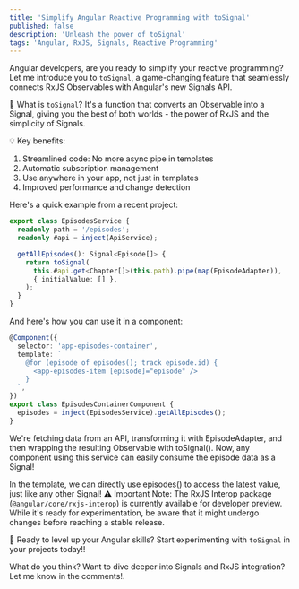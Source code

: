 ```yaml
---
title: 'Simplify Angular Reactive Programming with toSignal'
published: false
description: 'Unleash the power of toSignal'
tags: 'Angular, RxJS, Signals, Reactive Programming'
---
```


Angular developers, are you ready to simplify your reactive programming? Let me introduce you to `toSignal`, a game-changing feature that seamlessly connects RxJS Observables with Angular's new Signals API.

🔗 What is `toSignal`?
It's a function that converts an Observable into a Signal, giving you the best of both worlds - the power of RxJS and the simplicity of Signals.

💡 Key benefits:

1. Streamlined code: No more async pipe in templates
2. Automatic subscription management
3. Use anywhere in your app, not just in templates
4. Improved performance and change detection

Here's a quick example from a recent project:

```typescript
export class EpisodesService {
  readonly path = '/episodes';
  readonly #api = inject(ApiService);

  getAllEpisodes(): Signal<Episode[]> {
    return toSignal(
      this.#api.get<Chapter[]>(this.path).pipe(map(EpisodeAdapter)),
      { initialValue: [] },
    );
  }
}
```

And here's how you can use it in a component:

```typescript
@Component({
  selector: 'app-episodes-container',
  template: `
    @for (episode of episodes(); track episode.id) {
      <app-episodes-item [episode]="episode" />
    }
  `,
})
export class EpisodesContainerComponent {
  episodes = inject(EpisodesService).getAllEpisodes();
}
```

We're fetching data from an API, transforming it with EpisodeAdapter, and then wrapping the resulting Observable with toSignal(). Now, any component using this service can easily consume the episode data as a Signal!

In the template, we can directly use episodes() to access the latest value, just like any other Signal!
⚠️ Important Note: The RxJS Interop package (`@angular/core/rxjs-interop`) is currently available for developer preview. While it's ready for experimentation, be aware that it might undergo changes before reaching a stable release.

🚀 Ready to level up your Angular skills? Start experimenting with `toSignal` in your projects today!!

What do you think? Want to dive deeper into Signals and RxJS integration? Let me know in the comments!.
